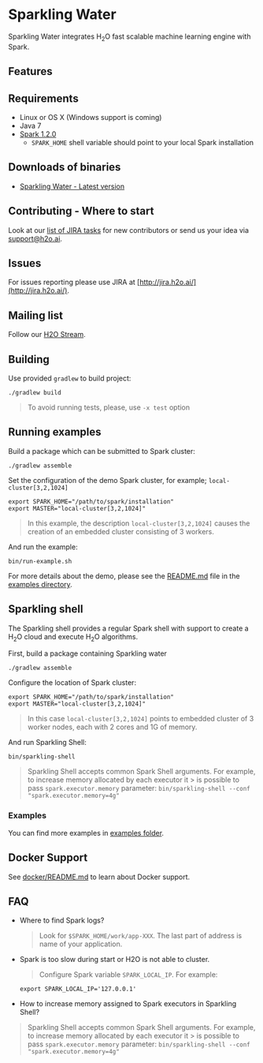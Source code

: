 # Sparkling Water

Sparkling Water integrates H<sub>2</sub>O fast scalable machine learning engine with Spark.

## Features

## Requirements

  * Linux or OS X (Windows support is coming)
  * Java 7
  * [Spark 1.2.0](https://spark.apache.org/downloads.html)
    * `SPARK_HOME` shell variable should point to your local Spark installation
 
## Downloads of binaries
   * [Sparkling Water - Latest version](http://h2o-release.s3.amazonaws.com/sparkling-water/master/latest.html)

## Contributing - Where to start


Look at our [list of JIRA tasks](https://0xdata.atlassian.net/issues/?filter=13600) for new contributors or send us 
your idea via [support@h2o.ai](mailto:support@h2o.ai).

## Issues 
For issues reporting please use JIRA at [http://jira.h2o.ai/](http://jira.h2o.ai/).

## Mailing list

Follow our [H2O Stream](https://groups.google.com/forum/#!forum/h2ostream).

## Building

Use provided `gradlew` to build project:

```
./gradlew build
```

> To avoid running tests, please, use `-x test` option

## Running examples

Build a package which can be submitted to Spark cluster:
```
./gradlew assemble
```

Set the configuration of the demo Spark cluster, for example; `local-cluster[3,2,1024]`

```
export SPARK_HOME="/path/to/spark/installation"
export MASTER="local-cluster[3,2,1024]"
```
> In this example, the description `local-cluster[3,2,1024]` causes the creation of an embedded cluster consisting of 3 workers.

And run the example:
```
bin/run-example.sh
```

For more details about the demo, please see the [README.md](examples/README.md) file in the [examples directory](examples/).


## Sparkling shell

The Sparkling shell provides a regular Spark shell with support to create a H<sub>2</sub>O cloud and execute H<sub>2</sub>O algorithms.

First, build a package containing Sparkling water
```
./gradlew assemble
```

Configure the location of Spark cluster:
```
export SPARK_HOME="/path/to/spark/installation"
export MASTER="local-cluster[3,2,1024]"
```
> In this case `local-cluster[3,2,1024]` points to embedded cluster of 3 worker nodes, each with 2 cores and 1G of memory.

And run Sparkling Shell:
```
bin/sparkling-shell
```

> Sparkling Shell accepts common Spark Shell arguments. For example, to increase memory allocated by each executor it > is possible to pass `spark.executor.memory` parameter:
> `bin/sparkling-shell --conf "spark.executor.memory=4g"`

### Examples
You can find more examples in [examples folder](examples/).
  
## Docker Support

See [docker/README.md](docker/README.md) to learn about Docker support.

## FAQ

* Where to find Spark logs?
  > Look for `$SPARK_HOME/work/app-XXX`. The last part of address is name of your application.
 
* Spark is too slow during start or H2O is not able to cluster.
  > Configure Spark variable `SPARK_LOCAL_IP`. For example: 
  ```
  export SPARK_LOCAL_IP='127.0.0.1'
  ```  
* How to increase memory assigned to Spark executors in Sparkling Shell?
 > Sparkling Shell accepts common Spark Shell arguments. For example, to increase
 > memory allocated by each executor it > is possible to pass `spark.executor.memory`
 > parameter: `bin/sparkling-shell --conf "spark.executor.memory=4g"`

